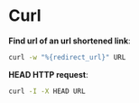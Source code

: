 # Curl

**Find url of an url shortened link**:
```bash
curl -w "%{redirect_url}" URL
```

**HEAD HTTP request**:
```bash
curl -I -X HEAD URL
```

